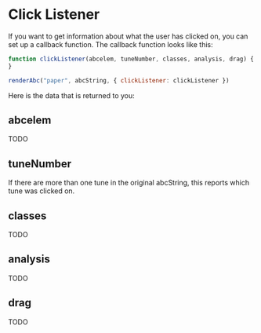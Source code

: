 # Click Listener

If you want to get information about what the user has clicked on, you can set up a callback function. The callback function looks like this:

```javascript
function clickListener(abcelem, tuneNumber, classes, analysis, drag) {
}

renderAbc("paper", abcString, { clickListener: clickListener })
```

Here is the data that is returned to you:

## abcelem

TODO

## tuneNumber

If there are more than one tune in the original abcString, this reports which tune was clicked on.

## classes

TODO

## analysis

TODO

## drag

TODO
